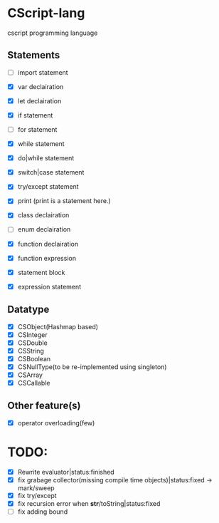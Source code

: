 # CScript-lang
cscript programming language

## Statements
- [ ] import statement
- [x] var declairation
- [x] let declairation
- [x] if statement
- [ ] for statement
- [x] while statement
- [x] do|while statement
- [x] switch|case statement
- [x] try/except statement
- [x] print (print is a statement here.)
- [x] class declairation
- [ ] enum declairation
- [x] function declairation
- [x] function expression
- [x] statement block
- [x] expression statement


## Datatype
- [x] CSObject(Hashmap based)
- [x] CSInteger
- [x] CSDouble
- [x] CSString
- [x] CSBoolean
- [x] CSNullType(to be re-implemented using singleton)
- [x] CSArray
- [x] CSCallable

## Other feature(s)
- [x] operator overloading(few)

# TODO:
- [x] Rewrite evaluator|status:finished
- [x] fix grabage collector(missing compile time objects)|status:fixed -> mark/sweep
- [x] fix try/except
- [x] fix recursion error when __str__/toString|status:fixed
- [ ] fix adding bound